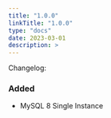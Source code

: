 ```yaml
---
title: "1.0.0"
linkTitle: "1.0.0"
type: "docs"
date: 2023-03-01
description: >
---
```


Changelog:

### Added

- MySQL 8 Single Instance
